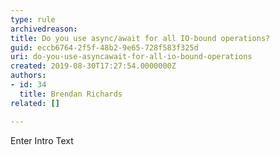 ```yaml
---
type: rule
archivedreason: 
title: Do you use async/await for all IO-bound operations?
guid: eccb6764-2f5f-48b2-9e65-728f583f325d
uri: do-you-use-asyncawait-for-all-io-bound-operations
created: 2019-08-30T17:27:54.0000000Z
authors:
- id: 34
  title: Brendan Richards
related: []

---
```



Enter Intro Text
<br><excerpt class='endintro'></excerpt><br>



